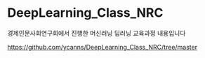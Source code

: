 # DeepLearning_Class_NRC

경제인문사회연구회에서 진행한 머신러닝 딥러닝 교육과정 내용입니다

https://github.com/ycanns/DeepLearning_Class_NRC/tree/master
